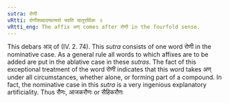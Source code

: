 ```yaml
---
sutra: रोणी
vRtti: रोणीशब्दादण्प्रत्ययो भवति चातुरर्थिकः ॥
vRtti_eng: The affix अण् comes after रोणी in the fourfold sense.
---
```

This debars अञ् of (IV. 2. 74). This _sutra_ consists of one word रोणी in the nominative case. As a general rule all words to which affixes are to be added are put in the ablative case in these _sutras_. The fact of this exceptional treatment of the word रोणी indicates that this word takes अण् under all circumstances, whether alone, or forming part of a compound. In fact, the nominative case in this _sutra_ is a very ingenious explanatory artificiality. Thus रौणः, आजकरौणः or सैहिकरौणः
